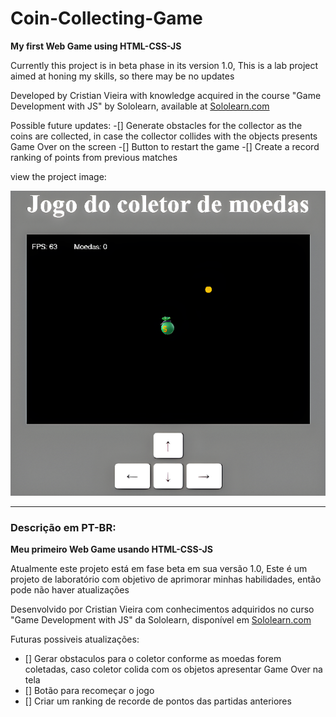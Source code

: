 # Coin-Collecting-Game
 **My first Web Game using HTML-CSS-JS**

Currently this project is in beta phase in its version 1.0,
This is a lab project aimed at honing my skills, so there may be no updates

Developed by Cristian Vieira with knowledge acquired in the course "Game Development with JS" by Sololearn, available at [Sololearn.com](https://www.sololearn.com) 

Possible future  updates:
-[] Generate obstacles for the collector as the coins are collected, in case the collector collides with the objects presents Game Over on the screen
-[] Button to restart the game
-[] Create a record ranking of points from previous matches

view the project image:


![preview image](./images/preview.png)

---

### Descrição em PT-BR:

**Meu primeiro Web Game usando HTML-CSS-JS**

Atualmente este projeto está em fase beta em sua versão 1.0,
Este é um projeto de laboratório com objetivo de aprimorar minhas habilidades, então pode não haver atualizações

Desenvolvido por Cristian Vieira com conhecimentos adquiridos no curso "Game Development with JS" da Sololearn, disponível em [Sololearn.com](https://www.sololearn.com) 

Futuras possiveis atualizações:
- [] Gerar obstaculos para o coletor conforme as moedas forem coletadas, caso coletor colida com os objetos apresentar Game Over na tela
- [] Botão para recomeçar o jogo
- [] Criar um ranking de recorde de pontos das partidas anteriores


